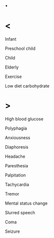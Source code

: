 # .

# <

Infant

Preschool child

Child

Elderly

Exercise

Low diet carbohydrate

# >

High blood glucose

Polyphagia

Anxiousness

Diaphoresis

Headache

Paresthesia

Palpitation

Tachycardia

Tremor

Mental status change

Slurred speech

Coma

Seizure
